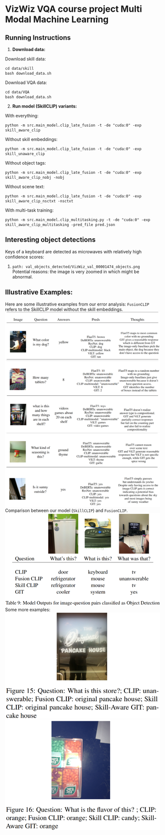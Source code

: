# VizWiz VQA course project Multi Modal Machine Learning

## **Running Instructions**
1. **Download data:**

Download skill data:
```
cd data/skill
bash download_data.sh
```

Download VQA data:
```
cd data/VQA
bash download_data.sh
```

2. **Run model (SkillCLIP) variants:**

With everything:
```
python -m src.main_model.clip_late_fusion -t -de "cuda:0" -exp skill_aware_clip
```

Without skill embeddings:
```
python -m src.main_model.clip_late_fusion -t -de "cuda:0" -exp skill_unaware_clip
```

Without object tags:
```
python -m src.main_model.clip_late_fusion -t -de "cuda:0" -exp skill_aware_clip_nobj -nobj
```

Without scene text:
```
python -m src.main_model.clip_late_fusion -t -de "cuda:0" -exp skill_aware_clip_nsctxt -nsctxt
```

With multi-task training:
```
python -m src.main_model.clip_multitasking.py -t -de "cuda:0" -exp skill_aware_clip_multitasking -pred_file pred.json
```

## **Interesting object detections**
Keys of a keyboard are detected as microwaves with relatively high confidence scores:
1. ```path: val_objects_detected/VizWiz_val_00001474_objects.png``` <br>
    Potential reasons: the image is very zoomed in which might be abnormal.

## **Illustrative Examples:**
Here are some illustrative examples from our error analysis:
`FusionCLIP` refers to the SkillCLIP model without the skill embeddings.
![Table Row1](examples/tab_row1.png)
![Table Row2](examples/tab_row2.png)
![Table Row3](examples/tab_row3.png)
![Table Row4](examples/tab_row4.png)
![Table Row5](examples/tab_row5.png)
Comparison between our model (`SkillCLIP`) and `FusionCLIP`. 
![Example Table](examples/EgTable.png)
Some more examples:
![qual eg 1](examples/qual_eg1.png)
![qual eg 2](examples/qual_eg2.png)
